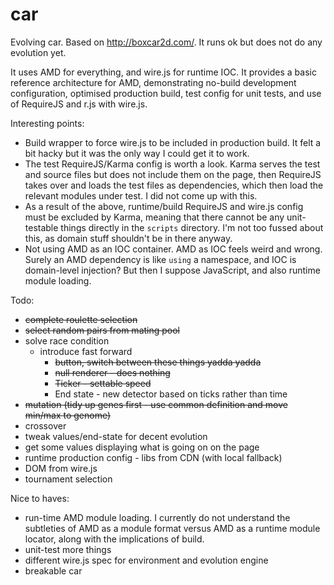 car
===

Evolving car.  Based on http://boxcar2d.com/.  It runs ok but does not do any evolution yet.

It uses AMD for everything, and wire.js for runtime IOC.  It provides a basic 
reference architecture for AMD, demonstrating no-build development configuration, 
optimised production build, test config for unit tests, and use of RequireJS and r.js with wire.js.

Interesting points:

- Build wrapper to force wire.js to be included in production build.  It felt a bit hacky but it was the only way I could get it to work.
- The test RequireJS/Karma config is worth a look.  Karma serves the test and source files but does not include them on the page, then RequireJS takes over and loads the test files as dependencies, which then load the relevant modules under test.  I did not come up with this.
- As a result of the above, runtime/build RequireJS and wire.js config must be excluded by Karma, meaning that there cannot be any unit-testable things directly in the `scripts` directory. I'm not too fussed about this, as domain stuff shouldn't be in there anyway.
- Not using AMD as an IOC container.  AMD as IOC feels weird and wrong.  Surely an AMD dependency is like `using` a namespace, and IOC is domain-level injection?  But then I suppose JavaScript, and also runtime module loading.

Todo:

- ~~complete roulette selection~~
- ~~select random pairs from mating pool~~
- solve race condition
  - introduce fast forward
    - ~~button, switch between these things yadda yadda~~
    - ~~null renderer - does nothing~~
    - ~~Ticker - settable speed~~
    - End state - new detector based on ticks rather than time
- ~~mutation (tidy up genes first - use common definition and move min/max to genome)~~
- crossover
- tweak values/end-state for decent evolution
- get some values displaying what is going on on the page
- runtime production config - libs from CDN (with local fallback)
- DOM from wire.js
- tournament selection

Nice to haves:

- run-time AMD module loading. I currently do not understand the subtleties of AMD as a module format versus AMD as a runtime module locator, along with the implications of build.
- unit-test more things
- different wire.js spec for environment and evolution engine
- breakable car

